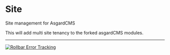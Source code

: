 # Site
Site management for AsgardCMS


This will add multi site tenancy to the forked asgardCMS modules.

---
    
<a href="https://rollbar.com"><img src="https://rollbar.com/assets/badges/rollbar-partner-badge-dark.png" alt="Rollbar Error Tracking" /></a>
